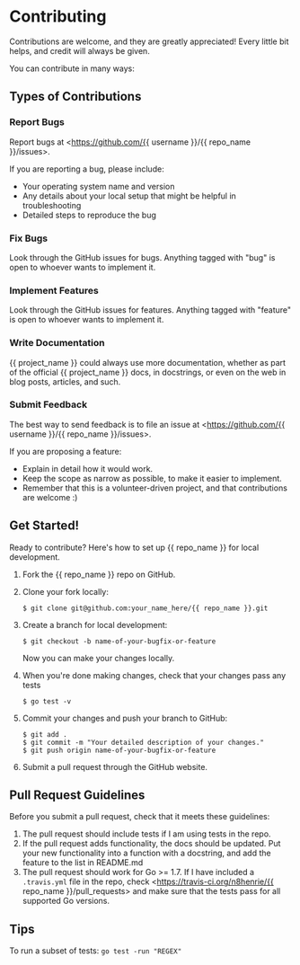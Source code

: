 # Contributing

Contributions are welcome, and they are greatly appreciated! Every
little bit helps, and credit will always be given.

You can contribute in many ways:

## Types of Contributions

### Report Bugs

Report bugs at <https://github.com/{{ username }}/{{ repo_name }}/issues>.

If you are reporting a bug, please include:

-   Your operating system name and version
-   Any details about your local setup that might be helpful in troubleshooting
-   Detailed steps to reproduce the bug

### Fix Bugs

Look through the GitHub issues for bugs. Anything tagged with "bug" is open to
whoever wants to implement it.

### Implement Features

Look through the GitHub issues for features. Anything tagged with "feature" is
open to whoever wants to implement it.

### Write Documentation

{{ project_name }} could always use more documentation, whether as
part of the official {{ project_name }} docs, in docstrings, or
even on the web in blog posts, articles, and such.

### Submit Feedback

The best way to send feedback is to file an issue at
<https://github.com/{{ username }}/{{ repo_name }}/issues>.

If you are proposing a feature:

-   Explain in detail how it would work.
-   Keep the scope as narrow as possible, to make it easier to
    implement.
-   Remember that this is a volunteer-driven project, and that
    contributions are welcome :)

## Get Started!

Ready to contribute? Here's how to set up {{ repo_name }}
for local development.

1.  Fork the {{ repo_name }} repo on GitHub.
1.  Clone your fork locally:

        $ git clone git@github.com:your_name_here/{{ repo_name }}.git

1.  Create a branch for local development:

        $ git checkout -b name-of-your-bugfix-or-feature

    Now you can make your changes locally.

1.  When you're done making changes, check that your changes pass any tests

        $ go test -v

1.  Commit your changes and push your branch to GitHub:

        $ git add .
        $ git commit -m "Your detailed description of your changes."
        $ git push origin name-of-your-bugfix-or-feature

1.  Submit a pull request through the GitHub website.

## Pull Request Guidelines

Before you submit a pull request, check that it meets these guidelines:

1.  The pull request should include tests if I am using tests in the repo.
1.  If the pull request adds functionality, the docs should be updated.
    Put your new functionality into a function with a docstring, and add
    the feature to the list in README.md
1.  The pull request should work for Go >= 1.7. If I have included a
    `.travis.yml` file in the repo, check
    <https://travis-ci.org/n8henrie/{{ repo_name }}/pull_requests>
    and make sure that the tests pass for all supported Go versions.

## Tips

To run a subset of tests: `go test -run "REGEX"`

